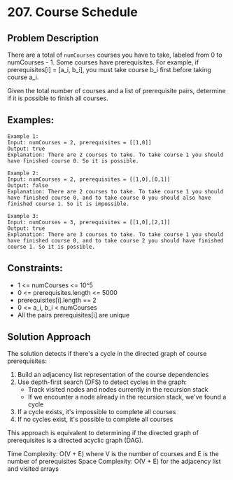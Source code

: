 # 207. Course Schedule

## Problem Description
There are a total of `numCourses` courses you have to take, labeled from 0 to numCourses - 1. Some courses have prerequisites. For example, if prerequisites[i] = [a_i, b_i], you must take course b_i first before taking course a_i.

Given the total number of courses and a list of prerequisite pairs, determine if it is possible to finish all courses.

## Examples:
```
Example 1:
Input: numCourses = 2, prerequisites = [[1,0]]
Output: true
Explanation: There are 2 courses to take. To take course 1 you should have finished course 0. So it is possible.

Example 2:
Input: numCourses = 2, prerequisites = [[1,0],[0,1]]
Output: false
Explanation: There are 2 courses to take. To take course 1 you should have finished course 0, and to take course 0 you should also have finished course 1. So it is impossible.

Example 3:
Input: numCourses = 3, prerequisites = [[1,0],[2,1]]
Output: true
Explanation: There are 3 courses to take. To take course 1 you should have finished course 0, and to take course 2 you should have finished course 1. So it is possible.
```

## Constraints:
- 1 <= numCourses <= 10^5
- 0 <= prerequisites.length <= 5000
- prerequisites[i].length == 2
- 0 <= a_i, b_i < numCourses
- All the pairs prerequisites[i] are unique

## Solution Approach
The solution detects if there's a cycle in the directed graph of course prerequisites:

1. Build an adjacency list representation of the course dependencies
2. Use depth-first search (DFS) to detect cycles in the graph:
   - Track visited nodes and nodes currently in the recursion stack
   - If we encounter a node already in the recursion stack, we've found a cycle
3. If a cycle exists, it's impossible to complete all courses
4. If no cycles exist, it's possible to complete all courses

This approach is equivalent to determining if the directed graph of prerequisites is a directed acyclic graph (DAG).

Time Complexity: O(V + E) where V is the number of courses and E is the number of prerequisites
Space Complexity: O(V + E) for the adjacency list and visited arrays